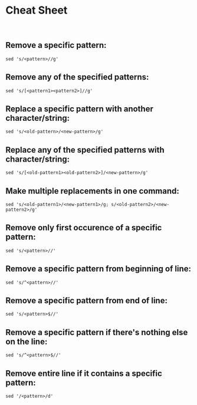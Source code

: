 # Cheat Sheet

<br>

## Remove a specific pattern:
```shell
sed 's/<pattern>//g'
```

## Remove any of the specified patterns:
```shell
sed 's/[<pattern1><pattern2>]//g'
```

## Replace a specific pattern with another character/string:
```shell
sed 's/<old-pattern>/<new-pattern>/g'
```

## Replace any of the specified patterns with character/string:
```shell
sed 's/[<old-pattern1><old-pattern2>]/<new-pattern>/g'
```

## Make multiple replacements in one command:
```shell
sed 's/<old-pattern1>/<new-pattern1>/g; s/<old-pattern2>/<new-pattern2>/g'
```

## Remove only first occurence of a specific pattern:
```shell
sed 's/<pattern>//'
```

## Remove a specific pattern from beginning of line:
```shell
sed 's/^<pattern>//'
```

## Remove a specific pattern from end of line:
```shell
sed 's/<pattern>$//'
```

## Remove a specific pattern if there's nothing else on the line:
```shell
sed 's/^<pattern>$//'
```

## Remove entire line if it contains a specific pattern:
```shell
sed '/<pattern>/d'
```

<!-- Skapa tabell liknande den för regex med syntax och alla vanliga växlar! -->

<!-- g -->
<!-- d -->
<!-- s -->
<!-- FLER? -->